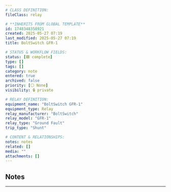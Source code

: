 ```yaml
---
# CLASS DEFINITION:
fileClass: relay

# **INHERITS FROM GLOBAL TEMPLATE**
id: 1748348358921
created: 2025-05-27 07:19
last_modified: 2025-05-27 07:19
title: BoltSwitch GFR-1

# STATUS & WORKFLOW FIELDS:
status: [🟩 complete]
type: []
tags: []
category: note
entered: true
archived: false
priority: [⚪ None]
visibility: 🔒 private

# RELAY DEFINITION:
equipment_name: "BoltSwitch GFR-1"
equipment_type: Relay
relay_manufacturer: "BoltSwitch"
relay_model: "GFR-1"
relay_type: "Ground Fault"
trip_type: "Shunt"

# CONTENT & RELATIONSHIPS:
notes: notes
related: []
media: ""
attachments: []
---
```


## Notes
---


